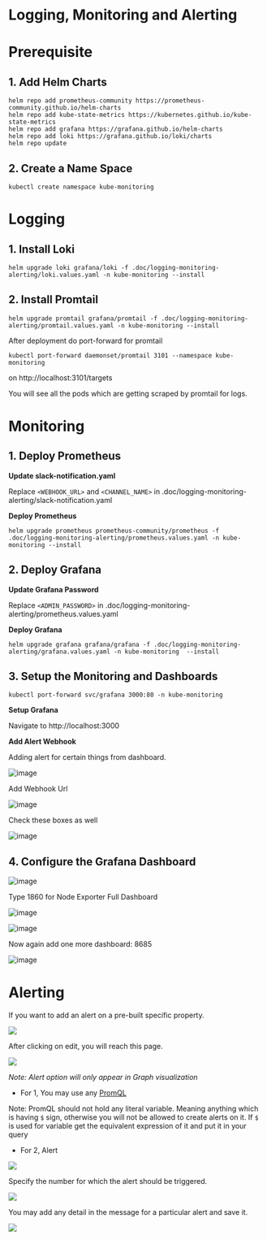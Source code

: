 # Logging, Monitoring and Alerting

# Prerequisite

## 1. Add Helm Charts

```
helm repo add prometheus-community https://prometheus-community.github.io/helm-charts
helm repo add kube-state-metrics https://kubernetes.github.io/kube-state-metrics
helm repo add grafana https://grafana.github.io/helm-charts
helm repo add loki https://grafana.github.io/loki/charts
helm repo update
```

## 2. Create a Name Space

```
kubectl create namespace kube-monitoring
```

# Logging

## 1. Install Loki

```
helm upgrade loki grafana/loki -f .doc/logging-monitoring-alerting/loki.values.yaml -n kube-monitoring --install
```

## 2. Install Promtail

```
helm upgrade promtail grafana/promtail -f .doc/logging-monitoring-alerting/promtail.values.yaml -n kube-monitoring --install
```

After deployment do port-forward for promtail

```
kubectl port-forward daemonset/promtail 3101 --namespace kube-monitoring
```

on http://localhost:3101/targets

You will see all the pods which are getting scraped by promtail for logs.


# Monitoring

<!-- ## 1. Setup Webhook API Slack

Goto this link https://api.slack.com/messaging/webhooks and create a slack app.

![image](https://user-images.githubusercontent.com/11765228/114982939-9ffe0180-9ec2-11eb-9d45-4da79125951f.png)

After creating the slack app, click on incoming webhooks.

![image](https://user-images.githubusercontent.com/11765228/114983126-ce7bdc80-9ec2-11eb-8ac0-0240e045d164.png)

![image](https://user-images.githubusercontent.com/11765228/114983254-f5d2a980-9ec2-11eb-80d2-8fcaf2e53ad8.png)

After clicking the add new webhook to workspace.

Select the channel.

![image](https://user-images.githubusercontent.com/11765228/114983572-5d88f480-9ec3-11eb-9733-43e92c734eab.png)

After selecting and allowing it.

![image](https://user-images.githubusercontent.com/11765228/114983936-c7090300-9ec3-11eb-95ca-8b557fa7ac2a.png)

Test it with curl whether you are receiving the slack notification or not.

Copy the `Webhook URL` and then use it wherever it is needed below. -->

## 1. Deploy Prometheus

**Update slack-notification.yaml**

Replace `<WEBHOOK_URL>` and `<CHANNEL_NAME>` in .doc/logging-monitoring-alerting/slack-notification.yaml

**Deploy Prometheus**

<!-- ```
helm upgrade prometheus prometheus-community/prometheus -f .doc/logging-monitoring-alerting/prometheus.values.yaml -f .doc/logging-monitoring-alerting/slack-notification.yaml -n kube-monitoring --install
``` -->

```
helm upgrade prometheus prometheus-community/prometheus -f .doc/logging-monitoring-alerting/prometheus.values.yaml -n kube-monitoring --install
```

## 2. Deploy Grafana

**Update Grafana Password**

Replace `<ADMIN_PASSWORD>` in .doc/logging-monitoring-alerting/prometheus.values.yaml

**Deploy Grafana**

```
helm upgrade grafana grafana/grafana -f .doc/logging-monitoring-alerting/grafana.values.yaml -n kube-monitoring  --install
```

## 3. Setup the Monitoring and Dashboards

```
kubectl port-forward svc/grafana 3000:80 -n kube-monitoring
```

**Setup Grafana**

Navigate to http://localhost:3000

**Add Alert Webhook**

Adding alert for certain things from dashboard.

![image](https://user-images.githubusercontent.com/11765228/115104231-9ab7ba00-9f89-11eb-9d06-cf4d592b1b03.png)

Add Webhook Url

![image](https://user-images.githubusercontent.com/11765228/115104198-6a701b80-9f89-11eb-8d5e-4d69e1446d03.png)

Check these boxes as well

![image](https://user-images.githubusercontent.com/11765228/115104205-79ef6480-9f89-11eb-804c-c8e1828ccca1.png)

## 4. Configure the Grafana Dashboard

![image](https://user-images.githubusercontent.com/11765228/115194754-780bd980-a120-11eb-9284-c01458983f6b.png)

Type 1860 for Node Exporter Full Dashboard

![image](https://user-images.githubusercontent.com/11765228/115194824-907bf400-a120-11eb-86f3-68d06aa5ffcd.png)

![image](https://user-images.githubusercontent.com/11765228/115195026-dafd7080-a120-11eb-89ac-2af4e5120ea1.png)

Now again add one more dashboard: 8685

![image](https://user-images.githubusercontent.com/11765228/115195120-f49eb800-a120-11eb-971a-993c668e6af4.png)

# Alerting

If you want to add an alert on a pre-built specific property.

![](https://i.imgur.com/aXYWiPy.png)

After clicking on edit, you will reach this page. 

![](https://i.imgur.com/wo4GiAM.png)

*Note: Alert option will only appear in Graph visualization*

- For 1, You may use any [PromQL](https://prometheus.io/docs/prometheus/latest/querying/basics/)

Note: PromQL should not hold any literal variable. Meaning anything which is having `$` sign, otherwise you will not be allowed to create alerts on it. If `$` is used for variable get the equivalent expression of it and put it in your query

- For 2, Alert

![](https://i.imgur.com/WbfdOcY.png)

Specify the number for which the alert should be triggered.

![](https://user-images.githubusercontent.com/11765228/115198719-f79ba780-a124-11eb-9e43-508a4659c06a.png)

You may add any detail in the message for a particular alert and save it.

![](https://i.imgur.com/34OHpjS.png)
